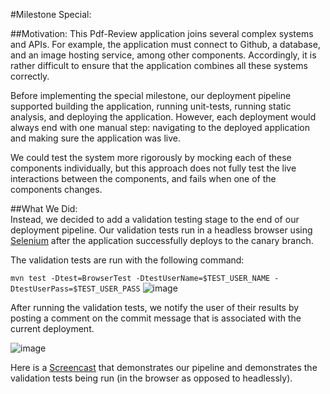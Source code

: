 #Milestone Special:

##Motivation:
This Pdf-Review application joins several complex systems and APIs. For example, the application must connect to Github, a database, and an image hosting service, among other components. Accordingly, it is rather difficult to ensure that the application combines all these systems correctly. 

Before implementing the special milestone, our deployment pipeline supported building the application, running unit-tests, running static analysis, and deploying the application. However, each deployment would always end with one manual step: navigating to the deployed application and making sure the application was live.

We could test the system more rigorously by mocking each of these components individually, but this approach does not fully test the live interactions between the components, and fails when one of the components changes.

##What We Did:  
Instead, we decided to add a validation testing stage to the end of our deployment pipeline. Our validation tests run in a headless browser using [Selenium](http://www.seleniumhq.org/) after the application successfully deploys to the canary branch. 

The validation tests are run with the following command:

`mvn test -Dtest=BrowserTest -DtestUserName=$TEST_USER_NAME -DtestUserPass=$TEST_USER_PASS`
![image](https://cloud.githubusercontent.com/assets/5032534/7355987/854f3822-ecf3-11e4-8e35-95ad94244b7c.png)

After running the validation tests, we notify the user of their results by posting a comment on the commit message that is associated with the current deployment. 

![image](https://cloud.githubusercontent.com/assets/5032534/7356488/7547209a-ecf6-11e4-910a-64ee6226b1c2.png)


Here is a [Screencast](https://www.youtube.com/watch?v=p0gWFAut4C0&feature=youtu.be) that demonstrates our pipeline and demonstrates the validation tests being run (in the browser as opposed to headlessly).
